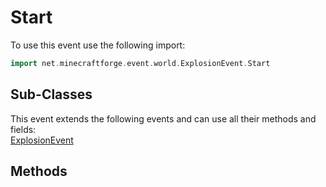 # Start

To use this event use the following import:
```groovy
import net.minecraftforge.event.world.ExplosionEvent.Start
```

## Sub-Classes
This event extends the following events and can use all their methods and fields: <br>
[ExplosionEvent](explosion_event.md)

## Methods
